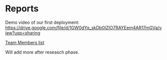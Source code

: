 # Reports

Demo video of our first deployment: https://drive.google.com/file/d/1GW0dYq_skDb0IZIO7RAYEem4AR17mGVa/view?usp=sharing



[Team Members list](https://docs.google.com/spreadsheets/d/16UqbtBW98yiFkekWUYNUn8eCSYTDUKcfCkqmJX6TOds/edit#gid=0)

Will add more after reseasch phase.

